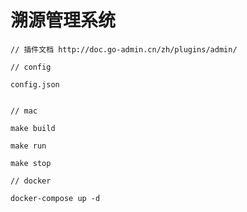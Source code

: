 # 溯源管理系统

```cassandraql
// 插件文档 http://doc.go-admin.cn/zh/plugins/admin/

// config 

config.json


// mac

make build

make run 

make stop

// docker 

docker-compose up -d

```